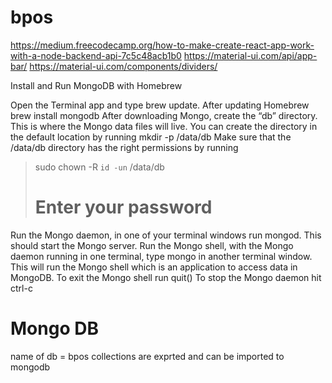 # bpos

https://medium.freecodecamp.org/how-to-make-create-react-app-work-with-a-node-backend-api-7c5c48acb1b0
https://material-ui.com/api/app-bar/
https://material-ui.com/components/dividers/


Install and Run MongoDB with Homebrew

Open the Terminal app and type brew update.
After updating Homebrew brew install mongodb
After downloading Mongo, create the “db” directory. This is where the Mongo data files will live. You can create the directory in the default location by running mkdir -p /data/db
Make sure that the /data/db directory has the right permissions by running

> sudo chown -R `id -un` /data/db
> # Enter your password
Run the Mongo daemon, in one of your terminal windows run mongod. This should start the Mongo server.
Run the Mongo shell, with the Mongo daemon running in one terminal, type mongo in another terminal window. This will run the Mongo shell which is an application to access data in MongoDB.
To exit the Mongo shell run quit()
To stop the Mongo daemon hit ctrl-c

Mongo DB
=========
name of db = bpos
collections are exprted and can be imported to mongodb
